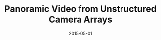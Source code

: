 ---
title: "Panoramic Video from Unstructured Camera Arrays"
collection: publications
permalink: /publication/panoramic
date: 2015-05-01
venue: "Eurographics"
city: "Zurich"
state: "Switzerland"
thumbnail: "panoramic.png"
teaser : panoramic.jpg
authors: "F. Perazzi, A. Sorkine-Hornung, H. Zimmer, P. Kaufmann, O. Wang, S. Watson, M. Gross"
bibtex: panoramic.txt
uri: panoramic.pdf
arxiv:
project: /projects/panoramic_video
source:
data: /projects/panoramic_video/data.html
video: https://youtu.be/SHu8x2YaQJc
---